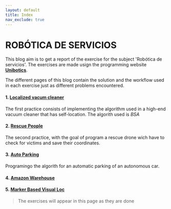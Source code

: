 ```yaml
---
layout: default
title: Index
nav_exclude: true
---
```


# ROBÓTICA DE SERVICIOS

This blog aim is to get a report of the exercise for the subject 'Robótica de servicios'. The exercises are made usign the programming website [**Unibotics**](https://unibotics.org/).

The different pages of this blog contain the solution and the workflow used in each exercise just as different problems encountered.

#### 1. [Localized vacum cleaner](https://iperal2021.github.io/blog_robotica_servicios/Localized_Vacuum_Cleaner/)

The first practice consists of implementing the algorithm used in a high-end vacuum cleaner that has self-location. The algorith used is *BSA*

#### 2. [Rescue People](https://iperal2021.github.io/blog_robotica_servicios/Rescue_People/)

The second practice, with the goal of program a rescue drone wich have to check for victims and save their coordinates.

#### 3. [Auto Parking](https://iperal2021.github.io/blog_robotica_servicios/Auto_Parking/)

Programingo the algorith for an automatic parking of an autonomous car.

#### 4. [Amazon Warehouse]()

#### 5. [Marker Based Visual Loc](https://iperal2021.github.io/blog_robotica_servicios/Marker%20Based%20Visual%20Loc/)

> The exercises will appear in this page as they are done
